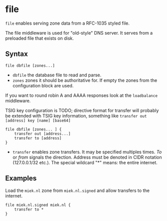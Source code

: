 # file

`file` enables serving zone data from a RFC-1035 styled file.

The file middleware is used for "old-style" DNS server. It serves from a preloaded file that exists
on disk.

## Syntax

~~~
file dbfile [zones...]
~~~

* `dbfile` the database file to read and parse.
* `zones` zones it should be authoritative for. If empty the zones from the configuration block
    are used.

If you want to round robin A and AAAA responses look at the `loadbalance` middleware.

TSIG key configuration is TODO; directive format for transfer will probably be extended with
TSIG key information, something like `transfer out [address] key [name] [base64]`

~~~
file dbfile [zones... ] {
    transfer out [address...]
    transfer to [address]
}
~~~

* `transfer` enables zone transfers. It may be specified multiples times. *To* or *from* signals
    the direction. Address must be denoted in CIDR notation (127.0.0.1/32 etc.). The special
    wildcard "*" means: the entire internet.

## Examples

Load the `miek.nl` zone from `miek.nl.signed` and allow transfers to the internet.

~~~
file miek.nl.signed miek.nl {
    transfer to *
}
~~~
